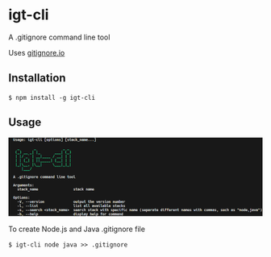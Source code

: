 # igt-cli

A .gitignore command line tool

Uses [gitignore.io](https://www.toptal.com/developers/gitignore/)

## Installation

```
$ npm install -g igt-cli
```

## Usage

![Usage](./images/1.png)

To create Node.js and Java .gitignore file

```
$ igt-cli node java >> .gitignore
```
